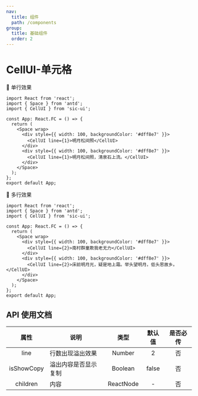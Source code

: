 ```yaml
---
nav:
  title: 组件
  path: /components
group:
  title: 基础组件
  order: 2
---
```


# CellUI-单元格

💎 单行效果

```tsx
import React from 'react';
import { Space } from 'antd';
import { CellUI } from 'sic-ui';

const App: React.FC = () => {
  return (
    <Space wrap>
      <div style={{ width: 100, backgroundColor: '#dff8e7' }}>
        <CellUI line={1}>明月松间照</CellUI>
      </div>
      <div style={{ width: 100, backgroundColor: '#dff8e7' }}>
        <CellUI line={1}>明月松间照，清泉石上流。</CellUI>
      </div>
    </Space>
  );
};
export default App;
```

💎 多行效果

```tsx
import React from 'react';
import { Space } from 'antd';
import { CellUI } from 'sic-ui';

const App: React.FC = () => {
  return (
    <Space wrap>
      <div style={{ width: 100, backgroundColor: '#dff8e7' }}>
        <CellUI line={2}>南村群童欺我老无力</CellUI>
      </div>
      <div style={{ width: 100, backgroundColor: '#dff8e7' }}>
        <CellUI line={2}>床前明月光，疑是地上霜。举头望明月，低头思故乡。</CellUI>
      </div>
    </Space>
  );
};
export default App;
```

## API 使用文档

<font size=1>

|    属性    | 说明                 |   类型    | 默认值 | 是否必传 |
| :--------: | -------------------- | :-------: | :----: | :------: |
|    line    | 行数出现溢出效果     |  Number   |   2    |    否    |
| isShowCopy | 溢出内容是否显示复制 |  Boolean  | false  |    否    |
|  children  | 内容                 | ReactNode |   -    |    否    |

</font>

